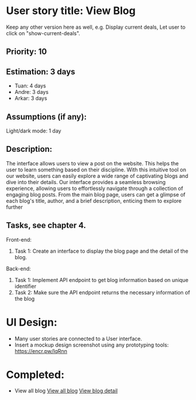 # User story title: View Blog

Keep any other version here as well, e.g. Display current deals, Let user to click on "show-current-deals".

## Priority: 10

## Estimation: 3 days

- Tuan: 4 days
- Andre: 3 days
- Arkar: 3 days

## Assumptions (if any):

Light/dark mode: 1 day

## Description:

The interface allows users to view a post on the website. This helps the user to learn something based on their discipline.
With this intuitive tool on our website, users can easily explore a wide range of captivating blogs and dive into their details. Our interface provides a seamless browsing experience, allowing users to effortlessly navigate through a collection of engaging blog posts. From the main blog page, users can get a glimpse of each blog's title, author, and a brief description, enticing them to explore further

## Tasks, see chapter 4.

Front-end:

1. Task 1: Create an interface to display the blog page and the detail of the blog.

Back-end:

1. Task 1: Implement API endpoint to get blog information based on unique identifier
2. Task 2: Make sure the API endpoint returns the necessary information of the blog

# UI Design:

- Many user stories are connected to a User interface.
- Insert a mockup design screenshot using any prototyping tools: https://encr.pw/IqRnn

# Completed:

- View all blog
  [View all blog](../img/view_all_blogs.png)
  [View blog detail](../img/view_blog_detail.png)
